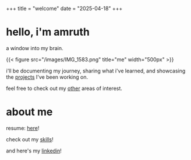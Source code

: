 +++
title = "welcome"
date = "2025-04-18"
+++

# hello, i'm amruth

a window into my brain.

{{< figure src="/images/IMG_1583.png" title="me" width="500px" >}}

i'll be documenting my journey, sharing what i've learned, and showcasing the [projects](/projects) I've been working on.

feel free to check out my [other](/other) areas of interest. 

# about me
 
resume: <a href="https://drive.google.com/file/d/1YzanotACKduH6jyFY9HTnISrvh3HpJNW/view" target="_blank">here</a>!
 
check out my [skills](/other/skills)!

and here's my <a href="https://www.linkedin.com/in/amruthn/" target="_blank">linkedin</a>!
